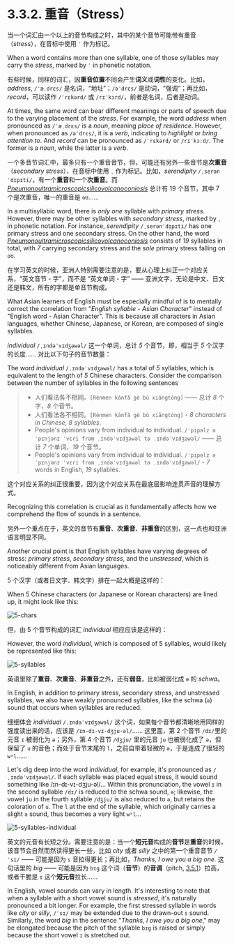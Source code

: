 # 3.3.2. 重音（Stress）

当一个词汇由一个以上的音节构成之时，其中的某个音节可能带有重音（*stress*），在音标中使用 `ˈ` 作为标记。

When a word contains more than one syllable, one of those syllables may carry the *stress*, marked by `ˈ` in phonetic notation.

有些时候，同样的词汇，因**重音位置**不同会产生**词义**或**词性**的变化。比如，*address*, `/ˈæˌdrɛs/` 是名词，“地址”；`/əˈdrɛs/` 是动词，“强调”；再比如，*record*，可以读作 `/ˈrɛkərd/` 或 `/rɪˈkɔrd/`，前者是名词，后者是动词。

At times, the same word can bear different meanings or parts of speech due to the varying placement of the *stress*. For example, the word *address* when pronounced as `/ˈæˌdrɛs/` is a *noun*, meaning *place of residence*. However, when pronounced as `/əˈdrɛs/`, it is a *verb*, indicating to *highlight* or *bring attention to*. And *record* can be pronounced as `/ˈrɛkərd/` or `/rɪˈkɔːd/`. The former is a *noun*, while the latter is a *verb*.

一个多音节词汇中，最多只有一个重音音节，但，可能还有另外一些音节是**次重音**（*secondary stress*），在音标中使用 `ˌ` 作为标记。比如，*serendipity* `/ˌserənˈdɪpɪti/`，有一个**重音**和一个**次重音**。而 *[Pneumonoultramicroscopicsilicovolcanoconiosis](https://en.wikipedia.org/wiki/Pneumonoultramicroscopicsilicovolcanoconiosis)* 总计有 19 个音节，其中 7 个是次重音，唯一的重音是 `oʊ`……

In a multisyllabic word, there is *only one* syllable with *primary stress*. However, there may be other syllables with *secondary stress*, marked by `ˌ` in phonetic notation. For instance, *serendipity* `/ˌserənˈdɪpɪti/` has one primary stress and one secondary stress. On the other hand, the word *[Pneumonoultramicroscopicsilicovolcanoconiosis](https://en.wikipedia.org/wiki/Pneumonoultramicroscopicsilicovolcanoconiosis)* consists of *19* syllables in total, with *7* carrying secondary stress and the *sole* primary stress falling on `oʊ`.

在学习英文的时候，亚洲人特别需要注意的是，要从心理上纠正一个对应关系，“英文音节 - 字”，而不是 “英文单词 - 字” —— 亚洲文字，无论是中文、日文还是韩文，所有的字都是单音节构成。

What Asian learners of English must be especially mindful of is to mentally correct the correlation from "*English syllable - Asian Character*" instead of "English word - Asian Character". This is because all characters in Asian languages, whether Chinese, Japanese, or Korean, are composed of single syllables.

*individual* `/ˌɪndəˈvɪdʒəwəl/` 这一个单词，总计 *5* 个音节，即，相当于 *5* 个汉字的长度…… 对比以下句子的音节数量：

The word *individual* `/ˌɪndəˈvɪdʒəwəl/` has a total of *5* syllables, which is equivalent to the length of *5* Chinese characters. Consider the comparison between the number of syllables in the following sentences

> * 人们看法各不相同。`[Rénmen kànfǎ gè bù xiāngtóng]` —— 总计 *8* 个字，*8* 个音节。
> * 人们看法各不相同。`[Rénmen kànfǎ gè bù xiāngtóng]` - *8 characters in Chinese, 8 syllables*.
> * People's opinions vary from individual to individual. `/ˈpipəlz əˈpɪnjənz ˈvɛri frəm ˌɪndəˈvɪdʒəwəl tə ˌɪndəˈvɪdʒəwəl/` —— 总计 *7* 个单词，*19* 个音节。
> * People's opinions vary from individual to individual. `/ˈpipəlz əˈpɪnjənz ˈvɛri frəm ˌɪndəˈvɪdʒəwəl tə ˌɪndəˈvɪdʒəwəl/` - *7* words in English, *19* syllables.

这个对应关系的纠正很重要，因为这个对应关系在最底层影响连贯声音的理解方式。

Recognizing this correlation is crucial as it fundamentally affects how we comprehend the flow of sounds in a sentence.

另外一个重点在于，英文的音节有**重音**、**次重音**、**非重音**的区别，这一点也和亚洲语言明显不同。

Another crucial point is that English syllables have varying degrees of stress: *primary stress*, *secondary stress*, and the *unstressed*, which is noticeably different from Asian languages.

5 个汉字（或者日文字、韩文字）排在一起大概是这样的：

When 5 Chinese characters (or Japanese or Korean characters) are lined up, it might look like this:

![5-chars](/images/5-chars.svg)

但，由 5 个音节构成的词汇 *individual* 相应应该是这样的：

However, the word *individual*, which is composed of 5 syllables, would likely be represented like this:

![5-syllables](/images/5-syllables.svg)

英语里除了**重音**、**次重音**、**非重音**之外，还有**弱音**，比如被弱化成 `ə` 的 *schwa*。

In English, in addition to primary stress, secondary stress, and unstressed syllables, we also have weakly pronounced syllables, like the schwa (`ə`) sound that occurs when syllables are reduced.

细细体会 *individual* `/ˌɪndəˈvɪdʒəwəl/` 这个词，如果每个音节都清晰地用同样的强度读出来的话，应该是 `/ɪn-dɪ-vɪ-dʒju-əl/`…… 这里面，第 2 个音节 `/dɪ/`里的元音 `ɪ` 被弱化为 `ə`；另外，第 4 个音节 `/dʒju/` 里的元音 `ju` 也被弱化成了 `ə`，但保留了 `u` 的音色；而处于音节末尾的 `l`，之前自带着轻微的 `ə`，于是连成了很轻的 `wᵊl`……

Let's dig deep into the word *individual*, for example, it's pronounced as `/ˌɪndəˈvɪdʒəwəl/`. If each syllable was placed equal stress, it would sound something like /ɪn-dɪ-vɪ-dʒju-əl/... Within this pronunciation, the vowel `ɪ` in the second syllable `/dɪ/` is reduced to the schwa sound, `ə`; likewise, the vowel `ju` in the fourth syllable `/dʒju/` is also reduced to `ə`, but retains the coloration of `u`. The `l` at the end of the syllable, which originally carries a slight `ə` sound, thus becomes a very light `wᵊl`...

![5-syllables-individual](/images/5-syllables-individual.svg)

英文的元音有长短之分。需要注意的是：当一个**短元音**构成的**音节**是**重音**的时候，该音节会自然而然读得更长一些，比如 *city* 或者 *silly* 之中的第一个重音音节 `/ˈsɪ/` —— 可能是因为 `s` 音拉得更长；再比如，*Thanks, I owe you a big one.* 这句话里的 *big* —— 可能是因为 `bɪg` 这个词（**音节**）的**音调**（pitch, [3.5.1](3.5.1-pitch)）拉高，或者干脆是 `ɪ` 这个**短元音**拉长……

In English, vowel sounds can vary in length. It's interesting to note that when a syllable with a short vowel sound is *stressed*, it's naturally pronounced a bit longer. For example, the first stressed syllable in words like *city* or *silly*, `/ˈsɪ/` may be extended due to the drawn-out `s` sound. Similarly, the word *big* in the sentence "*Thanks, I owe you a big one*," may be elongated because the pitch of the syllable `bɪg` is raised or simply because the short vowel `ɪ` is stretched out.
